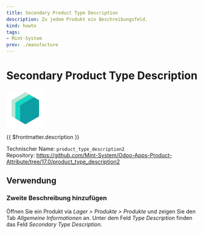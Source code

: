 ```yaml
---
title: Secondary Product Type Description
description: Zu jedem Produkt ein Beschreibungsfeld.
kind: howto
tags:
- Mint-System
prev: ./manufacture
---
```

# Secondary Product Type Description
![icon_oms_box](attachments/icons_odoo_mint_system.png)

{{ $frontmatter.description }}

Technischer Name: `product_type_description2`\
Repository: <https://github.com/Mint-System/Odoo-Apps-Product-Attribute/tree/17.0/product_type_description2>

## Verwendung

### Zweite Beschreibung hinzufügen

Öffnen Sie ein Produkt via *Lager > Produkte > Produkte* und zeigen Sie den Tab *Allgemeine Informationen* an. Unter dem Feld *Type Description* finden das Feld *Secondary Type Description*.
